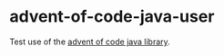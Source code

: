 # advent-of-code-java-user
Test use of the [advent of code java library](https://github.com/fornwall/advent-of-code).
